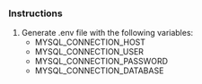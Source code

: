 
### Instructions
1) Generate .env file with the following variables:
    - MYSQL_CONNECTION_HOST 
    - MYSQL_CONNECTION_USER
    - MYSQL_CONNECTION_PASSWORD
    - MYSQL_CONNECTION_DATABASE
